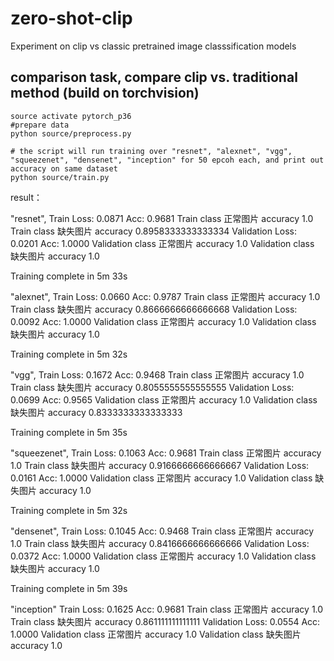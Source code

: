 # zero-shot-clip
Experiment on clip vs classic pretrained image classsification models

## comparison task, compare clip vs. traditional method (build on torchvision)

```shell script
source activate pytorch_p36
#prepare data
python source/preprocess.py

# the script will run training over "resnet", "alexnet", "vgg", "squeezenet", "densenet", "inception" for 50 epcoh each, and print out accuracy on same dataset
python source/train.py
```

result：


"resnet", 
Train Loss: 0.0871 Acc: 0.9681
Train class 正常图片 accuracy 1.0
Train class 缺失图片 accuracy 0.8958333333333334
Validation Loss: 0.0201 Acc: 1.0000
Validation class 正常图片 accuracy 1.0
Validation class 缺失图片 accuracy 1.0

Training complete in 5m 33s

"alexnet", 
Train Loss: 0.0660 Acc: 0.9787
Train class 正常图片 accuracy 1.0
Train class 缺失图片 accuracy 0.8666666666666668
Validation Loss: 0.0092 Acc: 1.0000
Validation class 正常图片 accuracy 1.0
Validation class 缺失图片 accuracy 1.0

Training complete in 5m 32s

"vgg", 
Train Loss: 0.1672 Acc: 0.9468
Train class 正常图片 accuracy 1.0
Train class 缺失图片 accuracy 0.8055555555555555
Validation Loss: 0.0699 Acc: 0.9565
Validation class 正常图片 accuracy 1.0
Validation class 缺失图片 accuracy 0.8333333333333333

Training complete in 5m 35s

"squeezenet", 
Train Loss: 0.1063 Acc: 0.9681
Train class 正常图片 accuracy 1.0
Train class 缺失图片 accuracy 0.9166666666666667
Validation Loss: 0.0161 Acc: 1.0000
Validation class 正常图片 accuracy 1.0
Validation class 缺失图片 accuracy 1.0

Training complete in 5m 32s

"densenet", 
Train Loss: 0.1045 Acc: 0.9468
Train class 正常图片 accuracy 1.0
Train class 缺失图片 accuracy 0.8416666666666666
Validation Loss: 0.0372 Acc: 1.0000
Validation class 正常图片 accuracy 1.0
Validation class 缺失图片 accuracy 1.0

Training complete in 5m 39s

"inception"
Train Loss: 0.1625 Acc: 0.9681
Train class 正常图片 accuracy 1.0
Train class 缺失图片 accuracy 0.861111111111111
Validation Loss: 0.0554 Acc: 1.0000
Validation class 正常图片 accuracy 1.0
Validation class 缺失图片 accuracy 1.0


